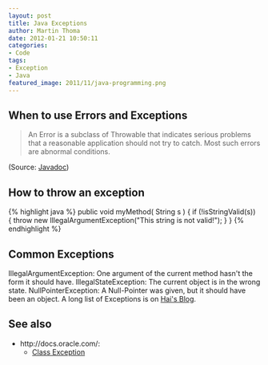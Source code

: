 ```yaml
---
layout: post
title: Java Exceptions
author: Martin Thoma
date: 2012-01-21 10:50:11
categories: 
- Code
tags: 
- Exception
- Java
featured_image: 2011/11/java-programming.png
---
```

<h2>When to use Errors and Exceptions</h2>
<blockquote>An Error is a subclass of Throwable that indicates serious problems that a reasonable application should not try to catch. Most such errors are abnormal conditions.</blockquote> (Source: <a href="http://docs.oracle.com/javase/6/docs/api/java/lang/Error.html">Javadoc</a>)



<h2>How to throw an exception</h2>
{% highlight java %}
public void myMethod( String s ) {
  if (!isStringValid(s)) {
    throw new IllegalArgumentException("This string is not valid!");
  }
}
{% endhighlight %}

<h2>Common Exceptions</h2>
IllegalArgumentException: One argument of the current method hasn't the form it should have.
IllegalStateException: The current object is in the wrong state.
NullPointerException: A Null-Pointer was given, but it should have been an object.
A long list of Exceptions is on <a href="http://wuhrr.wordpress.com/2007/11/22/java-exceptions-list/">Hai's Blog</a>.

<h2>See also</h2>
<ul>
  <li>http://docs.oracle.com/:
    <ul>
      <li><a href="http://docs.oracle.com/javase/1.4.2/docs/api/java/lang/Exception.html">Class Exception</a></li>
    </ul>
  </li>
</ul>
